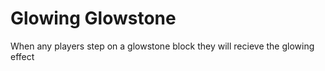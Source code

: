 # Glowing Glowstone
When any players step on a glowstone block they will recieve the glowing effect
